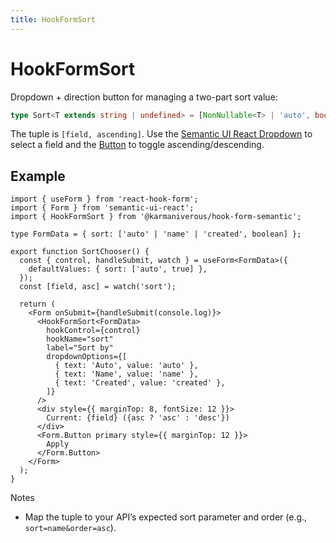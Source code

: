 ```yaml
---
title: HookFormSort
---
```


# HookFormSort

Dropdown + direction button for managing a two-part sort value:

```ts
type Sort<T extends string | undefined> = [NonNullable<T> | 'auto', boolean];
```

The tuple is `[field, ascending]`. Use the [Semantic UI React Dropdown](https://react.semantic-ui.com/modules/dropdown/) to select a field and the [Button](https://react.semantic-ui.com/elements/button/) to toggle ascending/descending.

## Example

```tsx
import { useForm } from 'react-hook-form';
import { Form } from 'semantic-ui-react';
import { HookFormSort } from '@karmaniverous/hook-form-semantic';

type FormData = { sort: ['auto' | 'name' | 'created', boolean] };

export function SortChooser() {
  const { control, handleSubmit, watch } = useForm<FormData>({
    defaultValues: { sort: ['auto', true] },
  });
  const [field, asc] = watch('sort');

  return (
    <Form onSubmit={handleSubmit(console.log)}>
      <HookFormSort<FormData>
        hookControl={control}
        hookName="sort"
        label="Sort by"
        dropdownOptions={[
          { text: 'Auto', value: 'auto' },
          { text: 'Name', value: 'name' },
          { text: 'Created', value: 'created' },
        ]}
      />
      <div style={{ marginTop: 8, fontSize: 12 }}>
        Current: {field} ({asc ? 'asc' : 'desc'})
      </div>
      <Form.Button primary style={{ marginTop: 12 }}>
        Apply
      </Form.Button>
    </Form>
  );
}
```

Notes

- Map the tuple to your API’s expected sort parameter and order (e.g., `sort=name&order=asc`).
